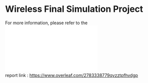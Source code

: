 # Wireless Final Simulation Project

For more information, please refer to the ![report](./Wireless_Mobile_Network_report.pdf)  
report link : https://www.overleaf.com/2783338779qvzztpfhvdgp
